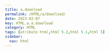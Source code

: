```yaml
---
title: a.download
permalink: /HTML/a/download/
date: 2023-02-07
key: HTML.a.a.download
category: HTML
tags: [atributo html,html 5.2,html 5.1,html 5]
sidebar:
  nav: html
---
```

